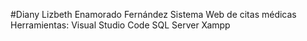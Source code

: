 #Diany Lizbeth Enamorado Fernández
Sistema Web de citas médicas
Herramientas:
  Visual Studio Code
  SQL Server
  Xampp
